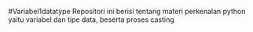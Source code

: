 #Variabel1datatype
Repositori ini berisi tentang materi perkenalan python yaitu variabel dan tipe data, beserta proses casting
